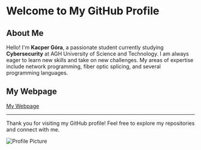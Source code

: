 # Welcome to My GitHub Profile

## About Me

Hello! I'm **Kacper Góra**, a passionate student currently studying **Cybersecurity** at AGH University of Science and Technology. I am always eager to learn new skills and take on new challenges. My areas of expertise include network programming, fiber optic splicing, and several programming languages.

## My Webpage

[My Webpage](https://kgora12.github.io/my-webpage/)


---

Thank you for visiting my GitHub profile! Feel free to explore my repositories and connect with me.

![Profile Picture](path/to/your/profile-picture.jpg)
